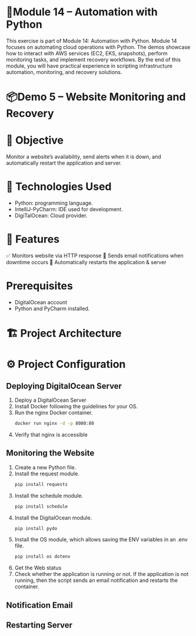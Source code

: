 # 🐍Module 14 – Automation with Python
This exercise is part of Module 14: Automation with Python. Module 14 focuses on automating cloud operations with Python. The demos showcase how to interact with AWS services (EC2, EKS, snapshots), perform monitoring tasks, and implement recovery workflows. By the end of this module, you will have practical experience in scripting infrastructure automation, monitoring, and recovery solutions.

# 📦Demo 5 – Website Monitoring and Recovery
# 📌 Objective
 Monitor a website’s availability, send alerts when it is down, and automatically restart the application and server.
 
# 🚀 Technologies Used
* Python: programming language.
* IntelliJ-PyCharm: IDE used for development.
* DigiTalOcean: Cloud provider.

# 🎯 Features
✅ Monitors website via HTTP response
📧 Sends email notifications when downtime occurs
🔄 Automatically restarts the application & server

# Prerequisites
* DigitalOcean account
* Python and PyCharm installed.
  
# 🏗 Project Architecture

# ⚙️ Project Configuration
   
## Deploying DigitalOcean Server
1. Deploy a DigitalOcean Server
2. Install Docker following the guidelines for your OS.
3. Run the nginx Docker container.
   ```bash
   docker run nginx -d -p 8080:80
   ```
4. Verify that nginx is accessible

## Monitoring the Website
1. Create a new Python file.
2. Install the request module.
   ```bash
   pip install requests
   ```
3. Install the schedule module.
   ```bash
   pip install schedule
   ```
4. Install the DigitalOcean module.
   ```bash
   pip install pydo
   ```
5. Install the OS module, which allows saving the ENV variables in an .env file.
   ```bash
   pip install os dotenv
   ```
6. Get the Web status
7.  Check whether the application is running or not. If the application is not running, then the script sends an email notification and restarts the container.
   
## Notification Email
## Restarting Server
   
